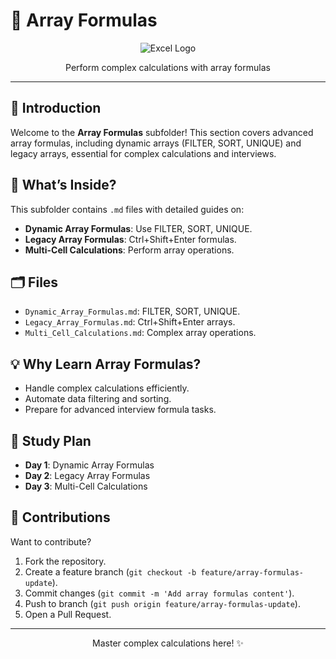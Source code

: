 # 🧮 Array Formulas

<div align="center">
  <img src="https://img.shields.io/badge/Excel-217346?style=for-the-badge&logo=microsoft-excel&logoColor=white" alt="Excel Logo" />
</div>
<p align="center">Perform complex calculations with array formulas</p>

---

## 📖 Introduction

Welcome to the **Array Formulas** subfolder! This section covers advanced array formulas, including dynamic arrays (FILTER, SORT, UNIQUE) and legacy arrays, essential for complex calculations and interviews.

## 🌟 What’s Inside?

This subfolder contains `.md` files with detailed guides on:
- **Dynamic Array Formulas**: Use FILTER, SORT, UNIQUE.
- **Legacy Array Formulas**: Ctrl+Shift+Enter formulas.
- **Multi-Cell Calculations**: Perform array operations.

## 🗂️ Files
- `Dynamic_Array_Formulas.md`: FILTER, SORT, UNIQUE.
- `Legacy_Array_Formulas.md`: Ctrl+Shift+Enter arrays.
- `Multi_Cell_Calculations.md`: Complex array operations.

## 💡 Why Learn Array Formulas?
- Handle complex calculations efficiently.
- Automate data filtering and sorting.
- Prepare for advanced interview formula tasks.

## 📆 Study Plan
- **Day 1**: Dynamic Array Formulas
- **Day 2**: Legacy Array Formulas
- **Day 3**: Multi-Cell Calculations

## 🤝 Contributions
Want to contribute?  
1. Fork the repository.
2. Create a feature branch (`git checkout -b feature/array-formulas-update`).
3. Commit changes (`git commit -m 'Add array formulas content'`).
4. Push to branch (`git push origin feature/array-formulas-update`).
5. Open a Pull Request.

---

<div align="center">
  <p>Master complex calculations here! ✨</p>
</div>